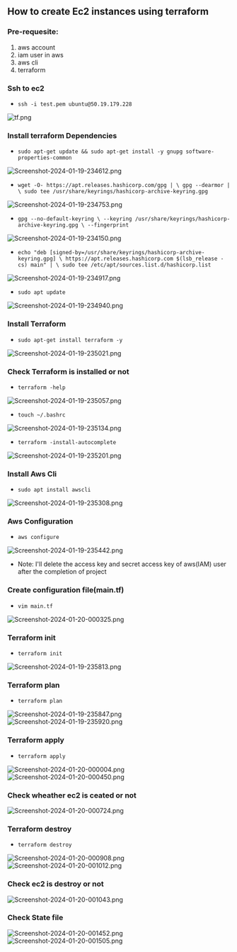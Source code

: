 ## How to create Ec2 instances using terraform 
### Pre-requesite:
1. aws account
2. iam user in aws
3. aws cli
4. terraform

### Ssh to ec2
* `ssh -i test.pem ubuntu@50.19.179.228`

![tf.png](https://i.postimg.cc/pr6hSmn4/tf.png)
### Install terraform Dependencies
* `sudo apt-get update && sudo apt-get install -y gnupg software-properties-common`

![Screenshot-2024-01-19-234612.png](https://i.postimg.cc/B6gJYbz3/Screenshot-2024-01-19-234612.png)
* `wget -O- https://apt.releases.hashicorp.com/gpg | \
gpg --dearmor | \
sudo tee /usr/share/keyrings/hashicorp-archive-keyring.gpg`

![Screenshot-2024-01-19-234753.png](https://i.postimg.cc/SN4vQVjg/Screenshot-2024-01-19-234753.png)
* `gpg --no-default-keyring \
--keyring /usr/share/keyrings/hashicorp-archive-keyring.gpg \
--fingerprint`
  
![Screenshot-2024-01-19-234150.png](https://i.postimg.cc/Nf0PrF7X/Screenshot-2024-01-19-234150.png)
* `echo "deb [signed-by=/usr/share/keyrings/hashicorp-archive-keyring.gpg] \ https://apt.releases.hashicorp.com $(lsb_release -cs) main" | \ sudo tee /etc/apt/sources.list.d/hashicorp.list`
  
![Screenshot-2024-01-19-234917.png](https://i.postimg.cc/JhJ1VPsR/Screenshot-2024-01-19-234917.png)
* `sudo apt update`
  
![Screenshot-2024-01-19-234940.png](https://i.postimg.cc/3Nr4xPGX/Screenshot-2024-01-19-234940.png)
### Install Terraform
* `sudo apt-get install terraform -y`
  
![Screenshot-2024-01-19-235021.png](https://i.postimg.cc/ZY34WfH3/Screenshot-2024-01-19-235021.png)
### Check Terraform is installed or not
* `terraform -help`
  
![Screenshot-2024-01-19-235057.png](https://i.postimg.cc/5yP345Xt/Screenshot-2024-01-19-235057.png)
* `touch ~/.bashrc`
  
![Screenshot-2024-01-19-235134.png](https://i.postimg.cc/Fztfj7wx/Screenshot-2024-01-19-235134.png)
* `terraform -install-autocomplete`
  
![Screenshot-2024-01-19-235201.png](https://i.postimg.cc/L6Qp7r6c/Screenshot-2024-01-19-235201.png)
### Install Aws Cli
* `sudo apt install awscli`
  
![Screenshot-2024-01-19-235308.png](https://i.postimg.cc/vBT7PgqF/Screenshot-2024-01-19-235308.png)
### Aws Configuration
* `aws configure`
  
![Screenshot-2024-01-19-235442.png](https://i.postimg.cc/yNkXj3rq/Screenshot-2024-01-19-235442.png)
- Note: I'll delete the access key and secret access key of aws(IAM) user after the completion of project
### Create configuration file(main.tf)
* `vim main.tf`
  
![Screenshot-2024-01-20-000325.png](https://i.postimg.cc/7Zmr7djs/Screenshot-2024-01-20-000325.png)
### Terraform init
* `terraform init`
  
![Screenshot-2024-01-19-235813.png](https://i.postimg.cc/fycRh5yG/Screenshot-2024-01-19-235813.png)
### Terraform plan
* `terraform plan`
  
![Screenshot-2024-01-19-235847.png](https://i.postimg.cc/gJrhm9bf/Screenshot-2024-01-19-235847.png)
![Screenshot-2024-01-19-235920.png](https://i.postimg.cc/gkyD267d/Screenshot-2024-01-19-235920.png)
### Terraform apply
* `terraform apply`
  
![Screenshot-2024-01-20-000004.png](https://i.postimg.cc/T1sXy41L/Screenshot-2024-01-20-000004.png)
![Screenshot-2024-01-20-000450.png](https://i.postimg.cc/Nj1WYM6r/Screenshot-2024-01-20-000450.png)
### Check wheather ec2 is ceated or not
![Screenshot-2024-01-20-000724.png](https://i.postimg.cc/GtjnKmXD/Screenshot-2024-01-20-000724.png)
### Terraform destroy
* `terraform destroy`
  
![Screenshot-2024-01-20-000908.png](https://i.postimg.cc/k4tH1gg4/Screenshot-2024-01-20-000908.png)
![Screenshot-2024-01-20-001012.png](https://i.postimg.cc/nhPTyf5Q/Screenshot-2024-01-20-001012.png)
### Check ec2 is destroy or not
![Screenshot-2024-01-20-001043.png](https://i.postimg.cc/qqN2XNJb/Screenshot-2024-01-20-001043.png)
### Check State file
![Screenshot-2024-01-20-001452.png](https://i.postimg.cc/pdk0snvR/Screenshot-2024-01-20-001452.png)
![Screenshot-2024-01-20-001505.png](https://i.postimg.cc/brf3J0H0/Screenshot-2024-01-20-001505.png)

